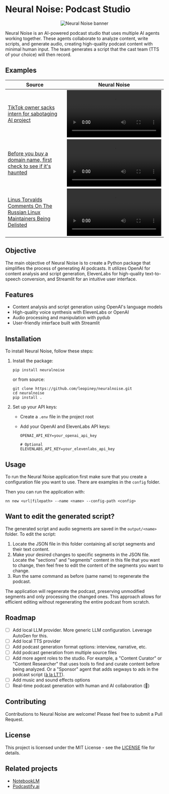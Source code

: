# Neural Noise: Podcast Studio

<div align="center">
  <img src="./assets/banner.png" alt="Neural Noise banner" />
</div>

Neural Noise is an AI-powered podcast studio that uses multiple AI agents working together. These agents collaborate to analyze content, write scripts, and generate audio, creating high-quality podcast content with minimal human input. The team generates a script that the cast team (TTS of your choice) will then record.

## Examples

| Source                                                                                                                                                                    | Neural Noise                                                                                    |
| ------------------------------------------------------------------------------------------------------------------------------------------------------------------------- | ----------------------------------------------------------------------------------------------- |
| [TikTok owner sacks intern for sabotaging AI project](https://www.bbc.com/news/articles/c7v62gg49zro)                                                                     | <video src="https://github.com/user-attachments/assets/e79982c8-bb58-4395-8bce-aa25eee0b5c5" /> |
| [Before you buy a domain name, first check to see if it's haunted](https://www.bryanbraun.com/2024/10/25/before-you-buy-a-domain-name-first-check-to-see-if-its-haunted/) | <video src="https://github.com/user-attachments/assets/53fabfd9-5422-431a-9ed5-6d9dd58de92e" /> |
| [Linus Torvalds Comments On The Russian Linux Maintainers Being Delisted](https://www.phoronix.com/news/Linus-Torvalds-Russian-Devs)                                      | <video src="https://github.com/user-attachments/assets/85671e26-ae06-4152-b6a2-e5aa6916e5b0" /> |

## Objective

The main objective of Neural Noise is to create a Python package that simplifies the process of generating AI podcasts. It utilizes OpenAI for content analysis and script generation, ElevenLabs for high-quality text-to-speech conversion, and Streamlit for an intuitive user interface.

## Features

- Content analysis and script generation using OpenAI's language models
- High-quality voice synthesis with ElevenLabs or OpenAI
- Audio processing and manipulation with pydub
- User-friendly interface built with Streamlit

## Installation

To install Neural Noise, follow these steps:

1. Install the package:

   ```
   pip install neuralnoise
   ```

   or from source:

   ```
   git clone https://github.com/leopiney/neuralnoise.git
   cd neuralnoise
   pip install .
   ```

2. Set up your API keys:

   - Create a `.env` file in the project root
   - Add your OpenAI and ElevenLabs API keys:

     ```
     OPENAI_API_KEY=your_openai_api_key

     # Optional
     ELEVENLABS_API_KEY=your_elevenlabs_api_key
     ```

## Usage

To run the Neural Noise application first make sure that you create a configuration file you want to use. There are examples in the `config` folder.

Then you can run the application with:

```
nn new <url|filepath> --name <name> --config-path <config>
```

## Want to edit the generated script?

The generated script and audio segments are saved in the `output/<name>` folder. To edit the script:

1. Locate the JSON file in this folder containing all script segments and their text content.
2. Make your desired changes to specific segments in the JSON file. Locate the "sections" and "segments" content in this file that you want to change, then feel free to edit the content of the segments you want to change.
3. Run the same command as before (same name) to regenerate the podcast.

The application will regenerate the podcast, preserving unmodified segments and only processing the changed ones. This approach allows for efficient editing without regenerating the entire podcast from scratch.

## Roadmap

- [ ] Add local LLM provider. More generic LLM configuration. Leverage AutoGen for this.
- [ ] Add local TTS provider
- [ ] Add podcast generation format options: interview, narrative, etc.
- [ ] Add podcast generation from multiple source files
- [ ] Add more agent roles to the studio. For example, a "Content Curator" or "Content Researcher" that uses tools to find and curate content before being analyzed. Or a "Sponsor" agent that adds segways to ads in the podcast script ([à la LTT](https://www.youtube.com/live/EefvOLKoXdg?si=G1714t2jK4ZIvao0&t=5307)).
- [ ] Add music and sound effects options
- [ ] Real-time podcast generation with human and AI collaboration (🤔)

## Contributing

Contributions to Neural Noise are welcome! Please feel free to submit a Pull Request.

## License

This project is licensed under the MIT License - see the [LICENSE](LICENSE) file for details.

## Related projects

- [NotebookLM](https://notebooklm.google.com/)
- [Podcastify.ai](https://github.com/souzatharsis/podcastfy)
